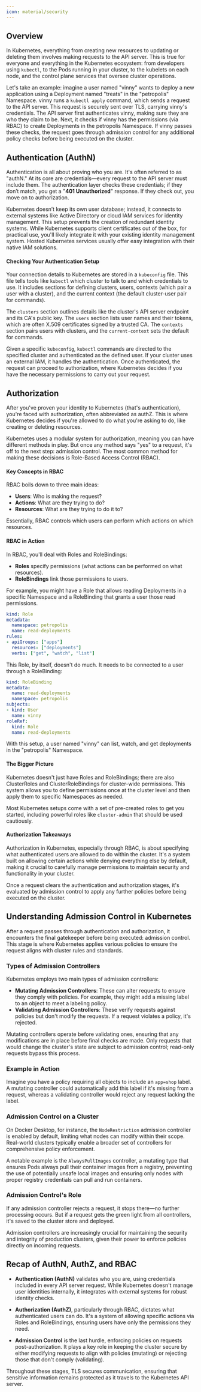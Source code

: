 ```yaml
---
icon: material/security
---
```

## Overview
In Kubernetes, everything from creating new resources to updating or deleting them involves making requests to the API server. This is true for everyone and everything in the Kubernetes ecosystem: from developers using `kubectl`, to the Pods running in your cluster, to the kubelets on each node, and the control plane services that oversee cluster operations.  

Let's take an example: imagine a user named "vinny" wants to deploy a new application using a Deployment named "treats" in the "petropolis" Namespace. vinny runs a `kubectl apply` command, which sends a request to the API server. This request is securely sent over TLS, carrying vinny's credentials. The API server first authenticates vinny, making sure they are who they claim to be. Next, it checks if vinny has the permissions (via RBAC) to create Deployments in the petropolis Namespace. If vinny passes these checks, the request goes through admission control for any additional policy checks before being executed on the cluster.

## Authentication (AuthN)
Authentication is all about proving who you are. It's often referred to as "authN." At its core are credentials—every request to the API server must include them. The authentication layer checks these credentials; if they don’t match, you get a "**401 Unauthorized**" response. If they check out, you move on to authorization.  

Kubernetes doesn’t keep its own user database; instead, it connects to external systems like Active Directory or cloud IAM services for identity management. This setup prevents the creation of redundant identity systems. While Kubernetes supports client certificates out of the box, for practical use, you'll likely integrate it with your existing identity management system. Hosted Kubernetes services usually offer easy integration with their native IAM solutions.  

#### Checking Your Authentication Setup
Your connection details to Kubernetes are stored in a `kubeconfig` file. This file tells tools like `kubectl` which cluster to talk to and which credentials to use. It includes sections for defining clusters, users, contexts (which pair a user with a cluster), and the current context (the default cluster-user pair for commands).  

The `clusters` section outlines details like the cluster's API server endpoint and its CA's public key. The `users` section lists user names and their tokens, which are often X.509 certificates signed by a trusted CA. The `contexts` section pairs users with clusters, and the `current-context` sets the default for commands.  

Given a specific `kubeconfig`, `kubectl` commands are directed to the specified cluster and authenticated as the defined user. If your cluster uses an external IAM, it handles the authentication. Once authenticated, the request can proceed to authorization, where Kubernetes decides if you have the necessary permissions to carry out your request.  

## Authorization
After you've proven your identity to Kubernetes (that's authentication), you're faced with authorization, often abbreviated as authZ. This is where Kubernetes decides if you're allowed to do what you're asking to do, like creating or deleting resources.

Kubernetes uses a modular system for authorization, meaning you can have different methods in play. But once any method says "yes" to a request, it's off to the next step: admission control. The most common method for making these decisions is Role-Based Access Control (RBAC).

#### Key Concepts in RBAC
RBAC boils down to three main ideas:

- **Users**: Who is making the request?
- **Actions**: What are they trying to do?
- **Resources**: What are they trying to do it to?

Essentially, RBAC controls which users can perform which actions on which resources.

#### RBAC in Action
In RBAC, you'll deal with Roles and RoleBindings:

- **Roles** specify permissions (what actions can be performed on what resources).
- **RoleBindings** link those permissions to users.

For example, you might have a Role that allows reading Deployments in a specific Namespace and a RoleBinding that grants a user those read permissions.

```yaml
kind: Role
metadata:
  namespace: petropolis
  name: read-deployments
rules:
- apiGroups: ["apps"]
  resources: ["deployments"]
  verbs: ["get", "watch", "list"]
```

This Role, by itself, doesn't do much. It needs to be connected to a user through a RoleBinding:

```yaml
kind: RoleBinding
metadata:
  name: read-deployments
  namespace: petropolis
subjects:
- kind: User
  name: vinny
roleRef:
  kind: Role
  name: read-deployments
```

With this setup, a user named "vinny" can list, watch, and get deployments in the "petropolis" Namespace.

#### The Bigger Picture
Kubernetes doesn't just have Roles and RoleBindings; there are also ClusterRoles and ClusterRoleBindings for cluster-wide permissions. This system allows you to define permissions once at the cluster level and then apply them to specific Namespaces as needed.

Most Kubernetes setups come with a set of pre-created roles to get you started, including powerful roles like `cluster-admin` that should be used cautiously.

#### Authorization Takeaways
Authorization in Kubernetes, especially through RBAC, is about specifying what authenticated users are allowed to do within the cluster. It's a system built on allowing certain actions while denying everything else by default, making it crucial to carefully manage permissions to maintain security and functionality in your cluster.

Once a request clears the authentication and authorization stages, it's evaluated by admission control to apply any further policies before being executed on the cluster.

## Understanding Admission Control in Kubernetes
After a request passes through authentication and authorization, it encounters the final gatekeeper before being executed: admission control. This stage is where Kubernetes applies various policies to ensure the request aligns with cluster rules and standards.

### Types of Admission Controllers
Kubernetes employs two main types of admission controllers:

- **Mutating Admission Controllers**: These can alter requests to ensure they comply with policies. For example, they might add a missing label to an object to meet a labeling policy.
- **Validating Admission Controllers**: These verify requests against policies but don't modify the requests. If a request violates a policy, it's rejected.

Mutating controllers operate before validating ones, ensuring that any modifications are in place before final checks are made. Only requests that would change the cluster's state are subject to admission control; read-only requests bypass this process.

### Example in Action
Imagine you have a policy requiring all objects to include an `app=shop` label. A mutating controller could automatically add this label if it's missing from a request, whereas a validating controller would reject any request lacking the label.

### Admission Control on a Cluster
On Docker Desktop, for instance, the `NodeRestriction` admission controller is enabled by default, limiting what nodes can modify within their scope. Real-world clusters typically enable a broader set of controllers for comprehensive policy enforcement.

A notable example is the `AlwaysPullImages` controller, a mutating type that ensures Pods always pull their container images from a registry, preventing the use of potentially unsafe local images and ensuring only nodes with proper registry credentials can pull and run containers.

### Admission Control's Role
If any admission controller rejects a request, it stops there—no further processing occurs. But if a request gets the green light from all controllers, it's saved to the cluster store and deployed.

Admission controllers are increasingly crucial for maintaining the security and integrity of production clusters, given their power to enforce policies directly on incoming requests.

## Recap of AuthN, AuthZ, and RBAC
- **Authentication (AuthN)** validates who you are, using credentials included in every API server request. While Kubernetes doesn't manage user identities internally, it integrates with external systems for robust identity checks.
  
- **Authorization (AuthZ)**, particularly through RBAC, dictates what authenticated users can do. It's a system of allowing specific actions via Roles and RoleBindings, ensuring users have only the permissions they need.

- **Admission Control** is the last hurdle, enforcing policies on requests post-authorization. It plays a key role in keeping the cluster secure by either modifying requests to align with policies (mutating) or rejecting those that don't comply (validating).

Throughout these stages, TLS secures communication, ensuring that sensitive information remains protected as it travels to the Kubernetes API server.